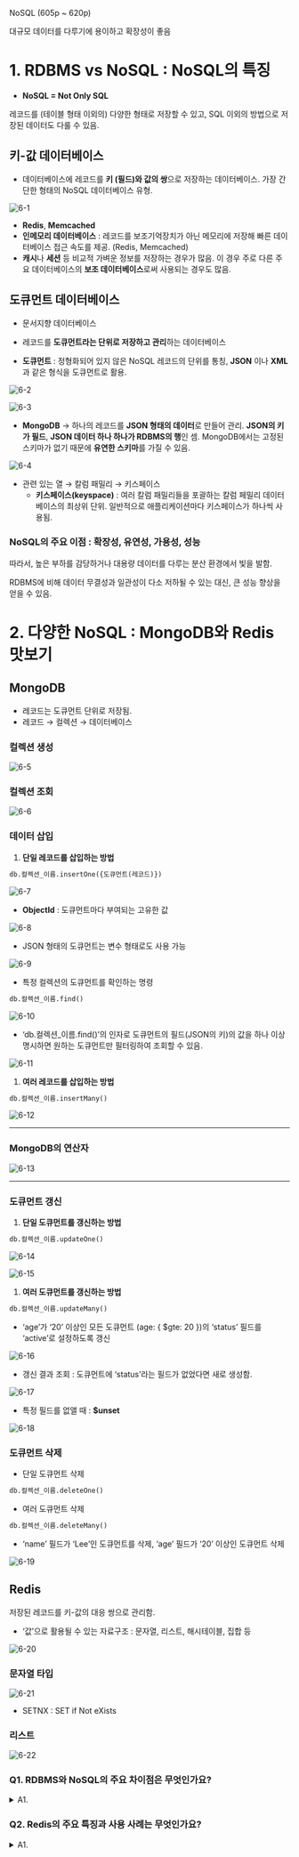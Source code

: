 NoSQL (605p ~ 620p)

대규모 데이터를 다루기에 용이하고 확장성이 좋음

# 1. RDBMS vs NoSQL : NoSQL의 특징

- **NoSQL = Not Only SQL**

레코드를 (테이블 형태 이외의) 다양한 형태로 저장할 수 있고, SQL 이외의 방법으로 저장된 데이터도 다룰 수 있음.

## 키-값 데이터베이스

- 데이터베이스에 레코드를 **키 (필드)와 값의 쌍**으로 저장하는 데이터베이스. 가장 간단한 형태의 NoSQL 데이터베이스 유형.

![6-1](img/6-1.png)

- **Redis**, **Memcached**
- **인메모리 데이터베이스** : 레코드를 보조기억장치가 아닌 메모리에 저장해 빠른 데이터베이스 접근 속도를 제공. (Redis, Memcached)
- **캐시**나 **세션** 등 비교적 가벼운 정보를 저장하는 경우가 많음. 이 경우 주로 다른 주요 데이터베이스의 **보조 데이터베이스**로써 사용되는 경우도 많음.

## 도큐먼트 데이터베이스

- 문서지향 데이터베이스
- 레코드를 **도큐먼트라는 단위로 저장하고 관리**하는 데이터베이스

- **도큐먼트** : 정형화되어 있지 않은 NoSQL 레코드의 단위를 통칭, **JSON** 이나 **XML**과 같은 형식을 도큐먼트로 활용.

![6-2](img/6-2.png)

![6-3](img/6-3.png)

- **MongoDB**
→ 하나의 레코드를 **JSON 형태의 데이터**로 만들어 관리. **JSON의 키가 필드**, **JSON 데이터 하나 하나가 RDBMS의 행**인 셈. MongoDB에서는 고정된 스키마가 없기 때문에 **유연한 스키마**를 가질 수 있음.

![6-4](img/6-4.png)

- 관련 있는 열 → 칼럼 패밀리 → 키스페이스
    - **키스페이스(keyspace)** : 여러 칼럼 패밀리들을 포괄하는 칼럼 페밀리 데이터베이스의 최상위 단위. 일반적으로 애플리케이션마다 키스페이스가 하나씩 사용됨.

### NoSQL의 주요 이점 : 확장성, 유연성, 가용성, 성능

따라서, 높은 부하를 감당하거나 대용량 데이터를 다루는 분산 환경에서 빛을 발함.

RDBMS에 비해 데이터 무결성과 일관성이 다소 저하될 수 있는 대신, 큰 성능 향상을 얻을 수 있음.

# 2. 다양한 NoSQL : MongoDB와 Redis 맛보기

## MongoDB

- 레코드는 도큐먼트 단위로 저장됨.
- 레코드 → 컬렉션 → 데이터베이스

### 컬렉션 생성

![6-5](img/6-5.png)

### 컬렉션 조회

![6-6](img/6-6.png)

### 데이터 삽입

1. **단일 레코드를 삽입하는 방법**

```sql
db.컬렉션_이름.insertOne({도큐먼트(레코드)})
```

![6-7](img/6-7.png)

- **ObjectId** : 도큐먼트마다 부여되는 고유한 값

![6-8](img/6-8.png)

- JSON 형태의 도큐먼트는 변수 형태로도 사용 가능

![6-9](img/6-9.png)

- 특정 컬렉션의 도큐먼트를 확인하는 명령

```sql
db.컬렉션_이름.find()
```

![6-10](img/6-10.png)

- ‘db.컬렉션_이름.find()’의 인자로 도큐먼트의 필드(JSON의 키)의 값을 하나 이상 명시하면 원하는 도큐먼트만 필터링하여 조회할 수 있음.

![6-11](img/6-11.png)

1. **여러 레코드를 삽입하는 방법**

```sql
db.컬렉션_이름.insertMany()
```

![6-12](img/6-12.png)

---

### MongoDB의 연산자

![6-13](img/6-13.png)

---

### 도큐먼트 갱신

1. **단일 도큐먼트를 갱신하는 방법**

```sql
db.컬렉션_이름.updateOne()
```

![6-14](img/6-14.png)

![6-15](img/6-15.png)

1. **여러 도큐먼트를 갱신하는 방법**

```sql
db.컬렉션_이름.updateMany()
```

- ‘age’가 ‘20’ 이상인 모든 도큐먼트 (age: { $gte: 20 })의 ‘status’ 필드를 ‘active’로 설정하도록 갱신

![6-16](img/6-16.png)

- 갱신 결과 조회 : 도큐먼트에 ‘status’라는 필드가 없었다면 새로 생성함.

![6-17](img/6-17.png)

- 특정 필드를 없앨 때 : **$unset**

![6-18](img/6-18.png)

### 도큐먼트 삭제

- 단일 도큐먼트 삭제

```sql
db.컬렉션_이름.deleteOne()
```

- 여러 도큐먼트 삭제

```sql
db.컬렉션_이름.deleteMany()
```

- ‘name’ 필드가 ‘Lee’인 도큐먼트를 삭제, ‘age’ 필드가 ‘20’ 이상인 도큐먼트 삭제

![6-19](img/6-19.png)

## Redis

저장된 레코드를 키-값의 대응 쌍으로 관리함.

- ‘값’으로 활용될 수 있는 자료구조 : 문자열, 리스트, 해시테이블, 집합 등

![6-20](img/6-20.png)

### 문자열 타입

![6-21](img/6-21.png)

- SETNX : SET if Not eXists

### 리스트

![6-22](img/6-22.png)

### Q1. RDBMS와 NoSQL의 주요 차이점은 무엇인가요?
<details>
<summary>A1.</summary>
<div markdown="1">
RDBMS는 관계형 데이터베이스로, 고정된 스키마를 기반으로 데이터를 테이블에 저장합니다. 데이터의 무결성과 일관성을 보장하며, 복잡한 쿼리를 SQL을 통해 처리할 수 있습니다.

반면, NoSQL은 "Not Only SQL"로, 다양한 데이터 형식을 지원하며 고정된 스키마가 없습니다. NoSQL은 대규모 데이터와 높은 트래픽을 처리하기에 적합하며, 확장성과 유연성이 뛰어난 것이 특징입니다. 하지만 데이터의 무결성과 일관성이 다소 저하될 수 있습니다.
</div>
</details>

### Q2. Redis의 주요 특징과 사용 사례는 무엇인가요?
<details>
<summary>A1.</summary>
<div markdown="1">
Redis는 키-값 데이터베이스로, 데이터를 메모리에 저장하여 빠른 읽기/쓰기 성능을 제공합니다. 문자열, 리스트, 해시테이블, 집합 등의 자료구조를 지원합니다. 주요 사용 사례로는 캐싱, 세션 관리, 실시간 분석 데이터 저장 등이 있으며, 특히 빠른 응답이 요구되는 애플리케이션에서 주로 사용됩니다.
</div>
</details>